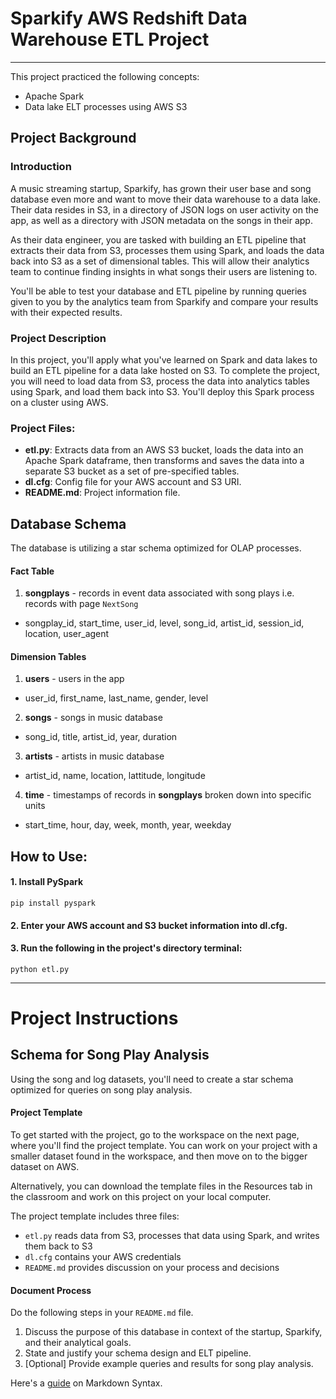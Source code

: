 # Sparkify AWS Redshift Data Warehouse ETL Project

---

This project practiced the following concepts:
* Apache Spark
* Data lake ELT processes using AWS S3

## Project Background

### Introduction

A music streaming startup, Sparkify, has grown their user base and song database even more and want to move their data warehouse to a data lake. Their data resides in S3, in a directory of JSON logs on user activity on the app, as well as a directory with JSON metadata on the songs in their app.

As their data engineer, you are tasked with building an ETL pipeline that extracts their data from S3, processes them using Spark, and loads the data back into S3 as a set of dimensional tables. This will allow their analytics team to continue finding insights in what songs their users are listening to.

You'll be able to test your database and ETL pipeline by running queries given to you by the analytics team from Sparkify and compare your results with their expected results.

### Project Description

In this project, you'll apply what you've learned on Spark and data lakes to build an ETL pipeline for a data lake hosted on S3. To complete the project, you will need to load data from S3, process the data into analytics tables using Spark, and load them back into S3. You'll deploy this Spark process on a cluster using AWS.

### Project Files:

* **etl.py**: Extracts data from an AWS S3 bucket, loads the data into an Apache Spark dataframe, then transforms and saves the data into a separate S3 bucket as a set of pre-specified tables.
* **dl.cfg**: Config file for your AWS account and S3 URI.
* **README.md**: Project information file.

## Database Schema

The database is utilizing a star schema optimized for OLAP processes.

#### Fact Table
1. **songplays** - records in event data associated with song plays i.e. records with page `NextSong`
  * songplay_id, start_time, user_id, level, song_id, artist_id, session_id, location, user_agent

#### Dimension Tables
1. **users** - users in the app
  * user_id, first_name, last_name, gender, level
2. **songs** - songs in music database
  * song_id, title, artist_id, year, duration
3. **artists** - artists in music database
  * artist_id, name, location, lattitude, longitude
4. **time** - timestamps of records in **songplays** broken down into specific units
  * start_time, hour, day, week, month, year, weekday

## How to Use:

#### 1. Install PySpark

```
pip install pyspark
```

#### 2. Enter your AWS account and S3 bucket information into dl.cfg.

#### 3. Run the following in the project's directory terminal:

```
python etl.py
```

---

# Project Instructions

## Schema for Song Play Analysis

Using the song and log datasets, you'll need to create a star schema optimized for queries on song play analysis.

#### Project Template

To get started with the project, go to the workspace on the next page, where you'll find the project template. You can work on your project with a smaller dataset found in the workspace, and then move on to the bigger dataset on AWS.

Alternatively, you can download the template files in the Resources tab in the classroom and work on this project on your local computer.

The project template includes three files:

* `etl.py` reads data from S3, processes that data using Spark, and writes them back to S3
* `dl.cfg` contains your AWS credentials
* `README.md` provides discussion on your process and decisions

#### Document Process

Do the following steps in your `README.md` file.

1. Discuss the purpose of this database in context of the startup, Sparkify, and their analytical goals.
2. State and justify your schema design and ELT pipeline.
3. [Optional] Provide example queries and results for song play analysis.

Here's a [guide](https://www.markdownguide.org/basic-syntax/) on Markdown Syntax.

